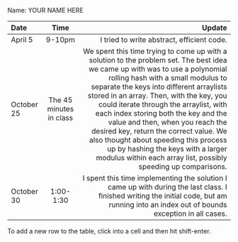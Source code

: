 Name: YOUR NAME HERE

| Date       |          Time           |                                                                                                                                                                                                                                                                                                                                                                                                                                                                                                                                                                     Update |
|:-----------|:-----------------------:|---------------------------------------------------------------------------------------------------------------------------------------------------------------------------------------------------------------------------------------------------------------------------------------------------------------------------------------------------------------------------------------------------------------------------------------------------------------------------------------------------------------------------------------------------------------------------:|
| April 5    |         9-10pm          |                                                                                                                                                                                                                                                                                                                                                                                                                                                                                                                                 I tried to write abstract, efficient code. |
| October 25 | The 45 minutes in class | We spent this time trying to come up with a solution to the problem set. The best idea we came up with was to use a polynomial rolling hash with a small modulus to separate the keys into different arraylists stored in an array. Then, with the key, you could iterate through the arraylist, with each index storing both the key and the value and then, when you reach the desired key, return the correct value. We also thought about speeding this process up by hashing the keys with a larger modulus within each array list, possibly speeding up comparisons. |
| October 30 |        1:00-1:30        |                                                                                                                                                                                                                                                                                                                                                                                  I spent this time implementing the solution I came up with during the last class. I finished writing the initial code, but am running into an index out of bounds exception in all cases. |


To add a new row to the table, click into a cell and then hit shift-enter.